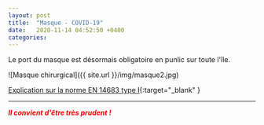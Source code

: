 ```yaml
---
layout: post
title:  "Masque - COVID-19"
date:   2020-11-14 04:52:50 +0400
categories: 
---
```



Le port du masque est désormais obligatoire en punlic sur toute l'île.

![Masque chirurgical]({{ site.url }}/img/masque2.jpg)

[Explication sur la norme EN 14683 type I](https://travail-emploi.gouv.fr/IMG/pdf/faq-masques-_31_mars_2020.pdf){:target="_blank" }

---


<span style="color: red">***Il convient d'être très prudent !***</span>

